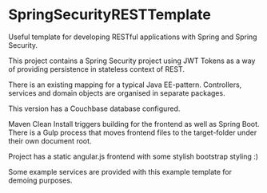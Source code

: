 # SpringSecurityRESTTemplate
Useful template for developing RESTful applications with Spring and Spring Security.

This project contains a Spring Security project using JWT Tokens as a way of
providing persistence in stateless context of REST.

There is an existing mapping for a typical Java EE-pattern. Controllers, services and domain objects
are organised in separate packages.

This version has a Couchbase database configured.

Maven Clean Install triggers building for the frontend as well as Spring Boot.
There is a Gulp process that moves frontend files to the target-folder under their own document root.

Project has a static angular.js frontend with some stylish bootstrap styling :)

Some example services are provided with this example template for demoing purposes.
